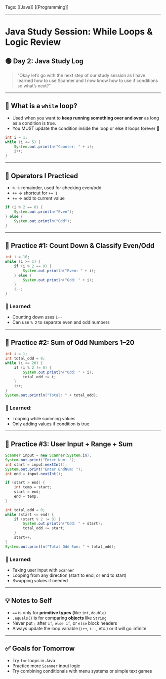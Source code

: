 Tags: [[Java]] [[Programming]]

---

# Java Study Session: While Loops & Logic Review

## 🟢 Day 2: Java Study Log

> "Okay let’s go with the next step of our study session as I have learned how to use Scanner and I now know how to use if conditions so what’s next?"

---
## 🔁 What is a `while` loop?

- Used when you want to **keep running something over and over** as long as a condition is true.
- You MUST update the condition inside the loop or else it loops forever 😬

```java
int i = 1;
while (i <= 5) {
    System.out.println("Counter: " + i);
    i++;
}
```

---

## 🔣 Operators I Practiced

- `%` → remainder, used for checking even/odd
- `++` → shortcut for `+= 1`
- `+=` → add to current value

```java
if (i % 2 == 0) {
    System.out.println("Even");
} else {
    System.out.println("Odd");
}
```

---

## 🧪 Practice #1: Count Down & Classify Even/Odd

```java
int i = 10;
while (i >= 1) {
    if (i % 2 == 0) {
        System.out.println("Even: " + i);
    } else {
        System.out.println("Odd: " + i);
    }
    i--;
}
```

### 🧠 Learned:

- Counting down uses `i--`
- Can use `% 2` to separate even and odd numbers

---

## 🧪 Practice #2: Sum of Odd Numbers 1–20

```java
int i = 1;
int total_odd = 0;
while (i <= 20) {
    if (i % 2 != 0) {
        System.out.println("Odd: " + i);
        total_odd += i;
    }
    i++;
}
System.out.println("Total: " + total_odd);
```

### 🧠 Learned:

- Looping while summing values
- Only adding values if condition is true

---

## 🧪 Practice #3: User Input + Range + Sum

```java
Scanner input = new Scanner(System.in);
System.out.print("Enter Num: ");
int start = input.nextInt();
System.out.print("Enter EndNum: ");
int end = input.nextInt();

if (start > end) {
    int temp = start;
    start = end;
    end = temp;
}

int total_odd = 0;
while (start <= end) {
    if (start % 2 != 0) {
        System.out.println("Odd: " + start);
        total_odd += start;
    }
    start++;
}
System.out.println("Total Odd Sum: " + total_odd);
```

### 🧠 Learned:

- Taking user input with `Scanner`
- Looping from any direction (start to end, or end to start)
- Swapping values if needed

---

## 💡 Notes to Self

- `==` is only for **primitive types** (like `int`, `double`)
- `.equals()` is for comparing **objects** like `String`
- Never put `;` after `if`, `else if`, or `else` block headers
- Always update the loop variable (`i++`, `i--`, etc.) or it will go infinite

---

## ✅ Goals for Tomorrow

- Try `for` loops in Java
- Practice more `Scanner` input logic
- Try combining conditionals with menu systems or simple text games